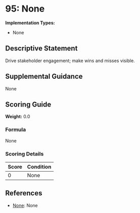 # 95: None

**Implementation Types:**
- None

## Descriptive Statement

Drive stakeholder engagement; make wins and misses visible.

## Supplemental Guidance

None

## Scoring Guide

**Weight:** 0.0

### Formula

None

### Scoring Details

| Score | Condition |
| ----- | --------- |
| 0 | None |

## References

- [None](None): None

